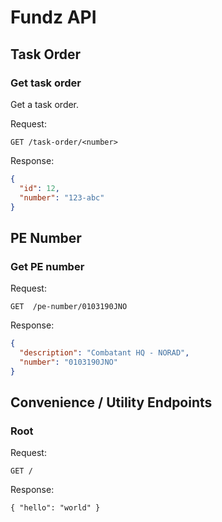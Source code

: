 # Fundz API

## Task Order

### Get task order

Get a task order.

Request:

```
GET /task-order/<number>
```

Response:

```json
{
  "id": 12,
  "number": "123-abc"
}
```

## PE Number

### Get PE number

Request:

```
GET  /pe-number/0103190JNO
```

Response:

```json
{
  "description": "Combatant HQ - NORAD",
  "number": "0103190JNO"
}
```

## Convenience / Utility Endpoints

### Root

Request:

```
GET /
```

Response:

```
{ "hello": "world" }
```
